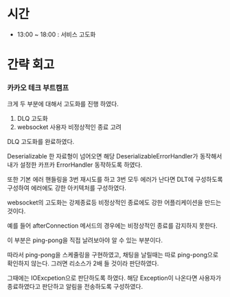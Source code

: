 # 시간
- 13:00 ~ 18:00 : 서비스 고도화

# 간략 회고

### 카카오 테크 부트캠프

크게 두 부분에 대해서 고도화를 진행 하였다.

1. DLQ 고도화
2. websocket 사용자 비정상적인 종료 고려

DLQ 고도화를 완료하였다.

Deserializable 한 자료형이 넘어오면 해당 DeserializableErrorHandler가 동작해서 내가 설정한 카프카 ErrorHandler 동작하도록 하였다.

또한 기본 에러 핸들링을 3번 재시도를 하고 3번 모두 에러가 난다면 DLT에 구성하도록 구성하여 에러에도 강한 아키텍처를 구성하였다.

websocket의 고도화는 강제종료등 비정상적인 종료에도 강한 어플리케이션을 만드는 것이다.

예를 들어 afterConnection 메서드의 경우에는 비정상적인 종료를 감지하지 못한다.

이 부분은 ping-pong을 직접 날려보아야 알 수 있는 부분이다.

따라서 ping-pong을 스케줄링을 구현하였고, 채팅을 날릴때는 따로 ping-pong으로 확인하지 않는다. 그러면 리소스가 2배 들 것이라 판단하였다.

그때에는 IOExcpetion으로 판단하도록 하였다. 해당 Exception이 나온다면 사용자가 종료하였다고 판단하고 알림을 전송하도록 구성하였다.
